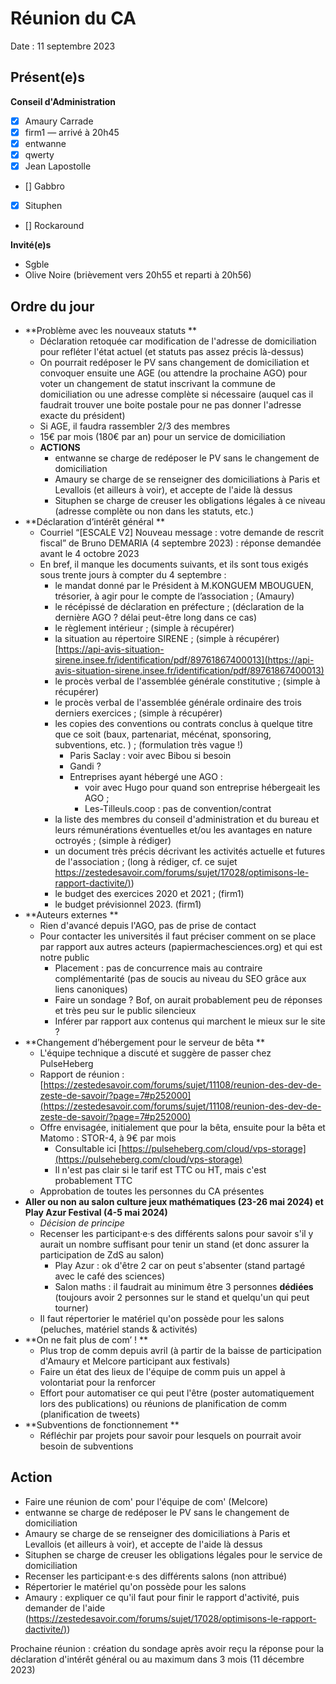 
# Réunion du CA

Date : 11 septembre 2023



## **Présent(e)s**



**Conseil d'Administration**

   * [x] Amaury Carrade
   * [x] firm1 — arrivé à 20h45
   * [x] entwanne
   * [x] qwerty
   * [x] Jean Lapostolle
   * [] Gabbro
   * [x] Situphen
   * [] Rockaround


**Invité(e)s**

   * Sgble
   * Olive Noire (brièvement vers 20h55 et reparti à 20h56) 




## Ordre du jour 

   * **Problème avec les nouveaux statuts **
       * Déclaration retoquée car modification de l'adresse de domiciliation pour refléter l'état actuel (et statuts pas assez précis là-dessus)
       * On pourrait redéposer le PV sans changement de domiciliation et convoquer ensuite une AGE (ou attendre la prochaine AGO) pour voter un changement de statut inscrivant la commune de domiciliation ou une adresse complète si nécessaire (auquel cas il faudrait trouver une boite postale pour ne pas donner l'adresse exacte du président)
       * Si AGE, il faudra rassembler 2/3 des membres
       * 15€ par mois (180€ par an) pour un service de domiciliation
       * **ACTIONS**
           * entwanne se charge de redéposer le PV sans le changement de domiciliation
           * Amaury se charge de se renseigner des domiciliations à Paris et Levallois (et ailleurs à voir), et accepte de l'aide là dessus
           * Situphen se charge de creuser les obligations légales à ce niveau (adresse complète ou non dans les statuts, etc.)
   * **Déclaration d’intérêt général **
       * Courriel “[ESCALE V2] Nouveau message : votre demande de rescrit fiscal” de Bruno DEMARIA (4 septembre 2023) : réponse demandée avant le 4 octobre 2023
       * En bref, il manque les documents suivants, et ils sont tous exigés sous trente jours à compter du 4 septembre :
           * le mandat donné par le Président à M.KONGUEM MBOUGUEN, trésorier, à agir pour le compte de l’association ; (Amaury)
           * le récépissé de déclaration en préfecture ; (déclaration de la dernière AGO ? délai peut-être long dans ce cas)
           * le règlement intérieur ; (simple à récupérer)
           * la situation au répertoire SIRENE ; (simple à récupérer) [https://api-avis-situation-sirene.insee.fr/identification/pdf/89761867400013](https://api-avis-situation-sirene.insee.fr/identification/pdf/89761867400013)
           * le procès verbal de l'assemblée générale constitutive ; (simple à récupérer)
           * le procès verbal de l'assemblée générale ordinaire des trois derniers exercices ; (simple à récupérer)
           * les copies des conventions ou contrats conclus à quelque titre que ce soit (baux, partenariat, mécénat, sponsoring, subventions, etc. ) ; (formulation très vague !)
               * Paris Saclay : voir avec Bibou si besoin
               * Gandi ?
               * Entreprises ayant hébergé une AGO :
                   * voir avec Hugo pour quand son entreprise hébergeait les AGO ;
                   * Les-Tilleuls.coop : pas de convention/contrat
           * la liste des membres du conseil d'administration et du bureau et leurs rémunérations éventuelles et/ou les avantages en nature octroyés ; (simple à rédiger)
           * un document très précis décrivant les activités actuelle et futures de l'association ; (long à rédiger, cf. ce sujet [https://zestedesavoir.com/forums/sujet/17028/optimisons-le-rapport-dactivite/)](https://zestedesavoir.com/forums/sujet/17028/optimisons-le-rapport-dactivite/))
           * le budget des exercices 2020 et 2021 ; (firm1)
           * le budget prévisionnel 2023. (firm1)
   * **Auteurs externes **
       * Rien d'avancé depuis l'AGO, pas de prise de contact
       * Pour contacter les universités il faut préciser comment on se place par rapport aux autres acteurs (papiermachesciences.org) et qui est notre public
           * Placement : pas de concurrence mais au contraire complémentarité (pas de soucis au niveau du SEO grâce aux liens canoniques)
           * Faire un sondage ? Bof, on aurait probablement peu de réponses et très peu sur le public silencieux
           * Inférer par rapport aux contenus qui marchent le mieux sur le site ?
   * **Changement d’hébergement pour le serveur de bêta **
       * L'équipe technique a discuté et suggère de passer chez PulseHeberg
       * Rapport de réunion : [https://zestedesavoir.com/forums/sujet/11108/reunion-des-dev-de-zeste-de-savoir/?page=7#p252000](https://zestedesavoir.com/forums/sujet/11108/reunion-des-dev-de-zeste-de-savoir/?page=7#p252000)
       * Offre envisagée, initialement que pour la bêta, ensuite pour la bêta et Matomo : STOR-4, à 9€ par mois
           * Consultable ici [https://pulseheberg.com/cloud/vps-storage](https://pulseheberg.com/cloud/vps-storage)
           * Il n'est pas clair si le tarif est TTC ou HT, mais c'est probablement TTC
       * Approbation de toutes les personnes du CA présentes
   * **Aller ou non au salon culture jeux mathématiques (23-26 mai 2024) et Play Azur Festival (4-5 mai 2024)**
       * *Décision de principe*
       * Recenser les participant·e·s des différents salons pour savoir s'il y aurait un nombre suffisant pour tenir un stand (et donc assurer la participation de ZdS au salon)
           * Play Azur : ok d'être 2 car on peut s'absenter (stand partagé avec le café des sciences)
           * Salon maths : il faudrait au minimum être 3 personnes **dédiées** (toujours avoir 2 personnes sur le stand et quelqu'un qui peut tourner)
       * Il faut répertorier le matériel qu'on possède pour les salons (peluches, matériel stands \& activités)
   * **On ne fait plus de com’ ! **
       * Plus trop de comm depuis avril (à partir de la baisse de participation d'Amaury et Melcore participant aux festivals)
       * Faire un état des lieux de l'équipe de comm puis un appel à volontariat pour la renforcer
       * Effort pour automatiser ce qui peut l'être (poster automatiquement lors des publications) ou réunions de planification de comm (planification de tweets)
   * **Subventions de fonctionnement **
       * Réfléchir par projets pour savoir pour lesquels on pourrait avoir besoin de subventions




## Action

   * Faire une réunion de com' pour l'équipe de com' (Melcore)
   * entwanne se charge de redéposer le PV sans le changement de domiciliation
   * Amaury se charge de se renseigner des domiciliations à Paris et Levallois (et ailleurs à voir), et accepte de l'aide là dessus
   * Situphen se charge de creuser les obligations légales pour le service de domiciliation
   * Recenser les participant·e·s des différents salons (non attribué)
   * Répertorier le matériel qu'on possède pour les salons
   * Amaury : expliquer ce qu'il faut pour finir le rapport d'activité, puis demander de l'aide ([https://zestedesavoir.com/forums/sujet/17028/optimisons-le-rapport-dactivite/)](https://zestedesavoir.com/forums/sujet/17028/optimisons-le-rapport-dactivite/))


Prochaine réunion : création du sondage après avoir reçu la réponse pour la déclaration d'intérêt général ou au maximum dans 3 mois (11 décembre 2023)
